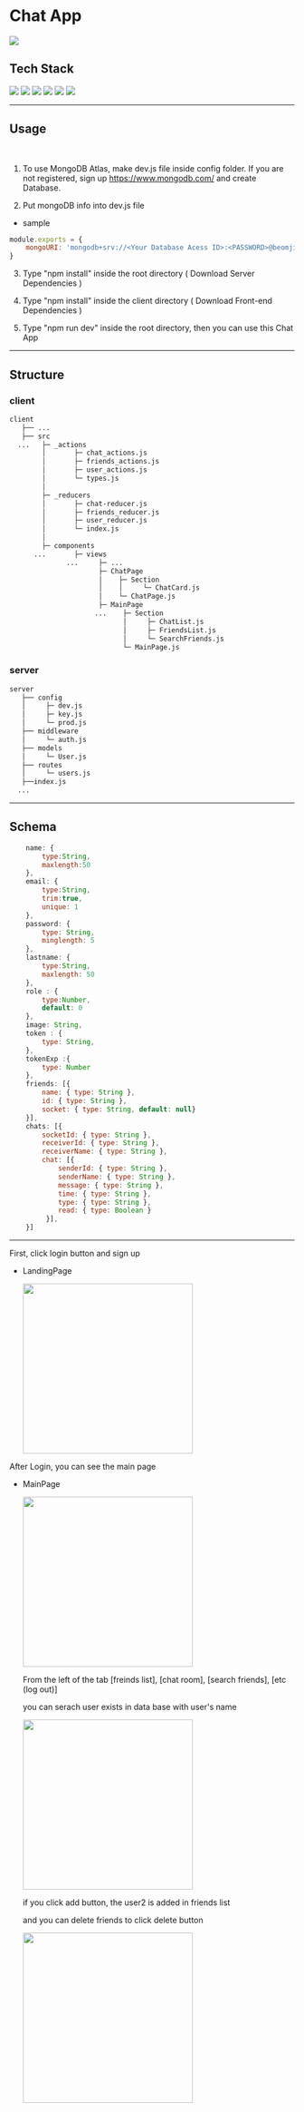 # Chat App 
 <img src ='https://user-images.githubusercontent.com/86178231/131352936-4bf23666-8a38-4745-8e16-31cf3b74a827.gif'/>

## Tech Stack
<img src="https://img.shields.io/badge/MongoDB-47A248?style=flat-square&logo=MongoDB&logoColor=white"/></a> 
<img src="https://img.shields.io/badge/React-61DAFB?style=flat-square&logo=React&logoColor=black"/></a> 
<img src="https://img.shields.io/badge/Antd-0170FE?style=flat-square&logo=antDesign&logoColor=black"/></a> 
<img src="https://img.shields.io/badge/Express.js-000000?style=flat-square&logo=Express&logoColor=white"/></a> 
<img src="https://img.shields.io/badge/Node.js-339933?style=flat-square&logo=Node.js&logoColor=white"/></a> 
<img src="https://img.shields.io/badge/socket.io-000000?style=flat-square&logo=socket.io&logoColor=white"/></a> 

 -----------

 ## Usage
 <br/>

1. To use MongoDB Atlas, make dev.js file inside config folder.
 If you are not registered, sign up https://www.mongodb.com/ and create Database.


2. Put mongoDB info into dev.js file

 + sample
``` Javascript
module.exports = {
    mongoURI: 'mongodb+srv://<Your Database Acess ID>:<PASSWORD>@beomjin.8iply.mongodb.net/myFirstDatabase?retryWrites=true&w=majority'
}
```

3. Type "npm install" inside the root directory ( Download Server Dependencies )

4.  Type "npm install" inside the client directory ( Download Front-end Dependencies )

5. Type "npm run dev" inside the root directory, then you can use this Chat App

--------

## Structure
### client
```bash
client
   ├── ...
   ├── src
  ...   ├─ _actions
        │       ├─ chat_actions.js
        │       ├─ friends_actions.js
        │       ├─ user_actions.js
        │       └─ types.js
        │
        ├─ _reducers
        │       ├─ chat-reducer.js
        │       ├─ friends_reducer.js
        │       ├─ user_reducer.js
        │       └─ index.js
        │
        ├─ components
      ...       ├─ views
              ...     ├─ ...
                      ├─ ChatPage
                      │    ├─ Section
                      │    │     └─ ChatCard.js
                      │    └─ ChatPage.js   
                      ├─ MainPage
                     ...    ├─ Section
                            │     ├─ ChatList.js  
                            │     ├─ FriendsList.js         
                            │     └─ SearchFriends.js 
                            └─ MainPage.js
```
### server
```bash
server
   ├── config
   │     ├─ dev.js
   │     ├─ key.js
   │     └─ prod.js
   ├── middleware
   │     └─ auth.js
   ├── models 
   │     └─ User.js
   ├── routes 
   │     └─ users.js
   ├──index.js
  ...
```
-----
 ## Schema

```Javascript
    name: {
        type:String,
        maxlength:50
    },
    email: {
        type:String,
        trim:true,
        unique: 1 
    },
    password: {
        type: String,
        minglength: 5
    },
    lastname: {
        type:String,
        maxlength: 50
    },
    role : {
        type:Number,
        default: 0 
    },
    image: String,
    token : {
        type: String,
    },
    tokenExp :{
        type: Number
    },
    friends: [{
        name: { type: String },
        id: { type: String },
        socket: { type: String, default: null}
    }],
    chats: [{
        socketId: { type: String },
        receiverId: { type: String },
        receiverName: { type: String },
        chat: [{ 
            senderId: { type: String },
            senderName: { type: String },
            message: { type: String },
            time: { type: String },
            type: { type: String },
            read: { type: Boolean }
         }],
    }]
```
------
First, click login button and sign up
- LandingPage

  <img src='image/스크린샷 2021-08-30 오후 10.33.31.png' width="300">

After Login, you can see the main page
- MainPage

  <img src='image/스크린샷 2021-08-30 오후 10.34.41.png' width="300">
   
   From the left of the tab [freinds list], [chat room], [search friends], [etc (log out)] 
   
   you can serach user exists in data base with user's name

  <img src ='image/스크린샷 2021-08-30 오후 10.50.30.png' width="300">
  
  if you click add button, the user2 is added in friends list
  
  and you can delete friends to click delete button
  
  <img src ='image/스크린샷 2021-08-30 오후 10.55.42.png' width="300">
  

